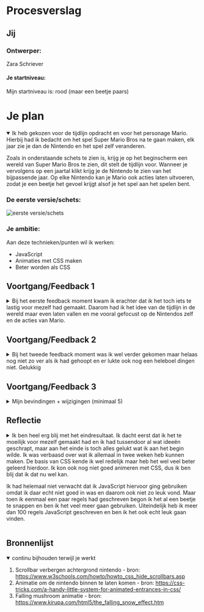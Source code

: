 # Procesverslag

## Jij

### Ontwerper:
Zara Schriever

#### Je startniveau:
Mijn startniveau is: rood (maar een beetje paars)





# Je plan

<details open>
  <summary>Ik heb gekozen voor de tijdlijn opdracht en voor het personage Mario. Hierbij had ik bedacht om het spel
  Super Mario Bros na te gaan maken, elk jaar zie je dan de Nintendo en het spel zelf veranderen.
  
  Zoals in onderstaande schets te zien is, krijg je op het beginscherm een wereld van Super Mario Bros te zien, dit stelt 
  de tijdlijn voor. Wanneer je vervolgens op een jaartal klikt krijg je de Nintendo te zien van het bijpassende jaar. Op 
  elke Nintendo kan je Mario ook acties laten uitvoeren, zodat je een beetje het gevoel krijgt alsof je het spel aan het
  spelen bent.</summary>

  ### De eerste versie/schets:
  <img src="readme-images/schets.jpg" width="375px" alt="eerste versie/schets">


  ### Je ambitie: 
  Aan deze technieken/punten wil ik werken:
  - JavaScript
  - Animaties met CSS maken
  - Beter worden als CSS

 
</details>




## Voortgang/Feedback 1

<details>
  <summary>Bij het eerste feedback moment kwam ik erachter dat ik het toch iets te lastig voor mezelf had gemaakt. Daarom had ik het idee van de tijdlijn in de wereld maar even laten vallen en me vooral gefocust op de Nintendos zelf en de acties van Mario. </summary>


  ### Bevinding 1:
  De feedback op mijn eerste idee was dat het misschien leuk was om easter eggs te verstoppen en/of ervoor te zorgen dat je op de knoppen kan klikken.

  #### oplossing:
  Ik wilde er al voor zorgen dat je op de knoppen kon klikken en dat Mario dan vervolgens zou gaan springen of rennen. Maar ik ben ook na gaan denken over een leuke easter egg.


  ### Bevinding 2:
  Ik zat te twijfelen of ik de Nintendos ging CSS'en of dat ik hier plaatjes voor ging gebruiken.

  #### oplossing:
  Het leek me leuk om de Nintendos zelf te CSS'en maar omdat ik dan 5 verschillende Nintendos zou moeten maken en ik aan het begin ook nog niet echt wist hoe ik dat zou moeten doen, had ik besloten om hier gewoon afbeeldingen voor te gebruiken. Wel wilde ik daarom wel veel andere acties en animaties toevoegen.


  ### Bevinding 3:
  Het was lastiger dan ik dacht om goede afbeelingen te vinden, hier was ik ook veel meer tijd aan kwijt dan ik had gehoopt. 

  #### oplossing:
  Uiteindelijk heb ik wel de meeste afbeeldingen gevonden, maar een aantal afbeelingen die ik zocht waren echt niet te vinden. Zo wilde ik wereld 1 op de achtergrond zetten met de tijdlijn erop, alleen kon ik geen afbeelding vinden waar de boven en onderkant niet afgesneden was. Dit was helaas niet te vinden dus heb ik het met één gedaan die dus wel een beetje afgesneden is.

</details>




## Voortgang/Feedback 2

<details>
  <summary>Bij het tweede feedback moment was ik wel verder gekomen maar helaas nog niet zo ver als ik had gehoopt en er lukte ook nog een heleboel dingen niet. Gelukkig </summary>
  

  ### Bevinding 1:
  De titel Super Mario staat nog een beetje random en past niet bij de rest van de pagina.

  #### oplossing:
  Omdat de titel niet heel mooi werd toen ik dit met clip-path probeerde heb ik de titel in het lettertype van het Mario Bros logo geschreven. Om het nog wat leuker te maken heb ik een animatie toegevoegd waarbij de letters 1 voor 1 naar binnen komen rollen aan het begin. Als je over de letters hovert springen ze ook een beetje omhoog.


  ### Bevinding 2:
  Het tekstvak dat naast de Nintendos komt te staan is nog niet helemaal goed uitgelijnd en er zit een rare animatie op.

  #### oplossing:
  Ik heb het tekstvlak met position absolute gepositioneerd omdat ik anders mijn hele code moest omgooien en dat te veel werk zou zijn. Ik had een margin-left en -right toegevoegd om hem op de goede plek te zetten, maar hierdoor lijnde het niet heel mooi uit. Dit heb ik veranderd naar "left: breedte van de nintendo + 4em". Hierdoor zit er tussen elke nintendo en tekst vak 4em ruimte.

  De gekke animatie kwam doordat het tekstvlak eest een andere positie kreeg, waardoor deze tijdens de animatie eerst nog hier langs ging. Deze positie heb ik verwijderd en nu heeft het tekstveld dezelfde animatie als de Nintendo.


  ### Bevinding 3:
  De jaartallen en de titel zijn niet heel goed te lezen op de rode achtergrond en lijkt nog niet precies op de letters in het spel zelf.

  #### oplossing:
  De letters stonden erg dicht op elkaar, ik heb de letter-spacing wat groter gemaakt, hierdoor kon je het al iets beter lezen. Ook heb ik een zwarte text-shadow op de tekst gezet, nu kan je de tekst goed lezen en lijkt het ook bijna precies op de letters uit het spel.


   ### Bevinding 4:
  Er is nog niet gebruik gemaakt van verschillende states op buttons en de interactieve elementen kunnen nog niet met het toetsenbord bediend worden.

  #### oplossing:
  Ik heb op de buttons aan de zijkant van het scherm verschillende states gegeven. Je kan nu zien dat je eroverheen hovert, welke je gefocust is en waar je op geklikt hebt. Met het toetsenbord kan je nu ook de acties van mario bedienen.


  ### Bevinding 5:
  In de HTML staan nog een aantal wrappers die niet nodig zijn, dus die zou je nog kunnen verwijderen.

  #### oplossing:
  Ik had articles toegevoegd waar dit niet nodig was, deze heb ik verwijderd zodat ik geen onnodige wrapper in mijn code heb staan.

</details>



## Voortgang/Feedback 3

<details>
  <summary>Mijn bevindingen + wijzigingen (minimaal 5)</summary>
  
  ### Bevinding 1:
  Het tekstvak en de buttons zijn nog niet helemaal mooi uitgelijnd met de Nintendo in het midden.

  #### oplossing:
  Ik heb ervoor gezorgd dat de buttons, de Nintendo en het tekstvlak op de middenlijn worden uitgelijnd.


  ### Bevinding 2:
  Omschrijving van wat er nog niet orde was (tekst en afbeeding(en)).

  #### oplossing:
  Beschrijving hoe je het hebt hebt opgelost of als het niet gelukt is hoe je het zou oplossen (tekst en afbeeding(en)).



  ### Bevinding 3:
  ...

</details>




## Reflectie

<details>
  <summary>Ik ben heel erg blij met het eindresultaat. Ik dacht eerst dat ik het te moeilijk voor mezelf gemaakt had en ik had tussendoor al wat ideeën geschrapt, maar aan het einde is toch alles gelukt wat ik aan het begin wilde. Ik was verbaasd over wat ik allemaal in twee weken heb kunnen maken. De basis van CSS kende ik wel redelijk maar heb het wel veel beter geleerd hierdoor. Ik kon ook nog niet goed animeren met CSS, dus ik ben blij dat ik dat nu wel kan.
  
  Ik had helemaal niet verwacht dat ik JavaScript hiervoor ging gebruiken omdat ik daar echt niet goed in was en daarom ook niet zo leuk vond. Maar toen ik eenmaal een paar regels had geschreven begon ik het al een beetje te snappen en ben ik het veel meer gaan gebruiken. Uiteindelijk heb ik meer dan 100 regels JavaScript geschreven en ben ik het ook echt leuk gaan vinden.
  
  </summary>

  ### Je uitkomst - karakteristiek screenshot(s):
  <img src="readme-images/scherm1.png" width="375px" alt="final ontwerp">
  <img src="readme-images/scherm2.png" width="375px" alt="final ontwerp">


  ### Dit ging goed/Heb ik geleerd: 
  Ik vond JavaScript altijd heel lastig, maar ik heb voor dit project veel met JavaScript gedaan en ben hier veel beter in geworden. Alle acties die Mario 'doet' heb ik met JavaScript gemaakt, zoals het springen en groeien bij de Nintendo Switch.

  <img src="readme-images/jump.png" width="375px" alt="top">


  Het leek me leuk om de titel met een animatie binnen te laten komen, ik had bedacht dat ik deze op hun plek wilde laten rollen. Het leek me heel erg moeilijk om te doen, maar dankzij een stukje code dat ik had gevonden was het eigenlijk heel makkelijk. 

  <img src="readme-images/rollen.png" width="375px" alt="top">




  ### Dit was lastig/Is niet gelukt:
  Ik wilde wanneer je bij de Nintendo DS op het paddenstoeltje klikte er allemaal paddenstoeltjes uit de lucht zouden vallen. Met heel veel JavaScript wat ik had gevonden lukte dit. Maar helaas kreeg ik het niet voor elkaar om dit pas te laten gebeuren wanneer je op de paddenstoel klikt.

  <img src="readme-images/mushrooms.png" width="375px" alt="bummer">

  Eigenlijk wilde ik ervoor zorgen dat je op elke Nintendo op elk knopje kon klikken en er dan wat gebeurde. Omdat dit nogal veel tijd koste en de code hier heel erg lang door zou worden heb ik dit niet gedaan. Maar als ik meer tijd zou hebbenn gehad had ik dit nog wel willen doen.

  <img src="readme-images/advance.png" width="375px" alt="bummer">


</details>





## Bronnenlijst

<details open>
<summary>continu bijhouden terwijl je werkt</summary>

1. Scrollbar verbergen achtergrond nintendo - bron: https://www.w3schools.com/howto/howto_css_hide_scrollbars.asp
2. Animatie om de nintendo binnen te laten komen - bron: https://css-tricks.com/a-handy-little-system-for-animated-entrances-in-css/
3. Falling mushroom animatie - bron: https://www.kirupa.com/html5/the_falling_snow_effect.htm






</details>